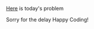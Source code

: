 [Here](https://leetcode.com/problems/perfect-squares/) is today's problem

Sorry for the delay
Happy Coding!